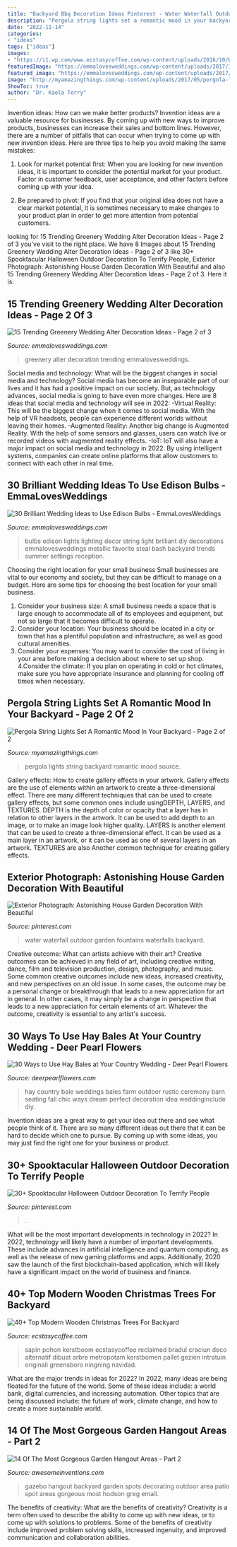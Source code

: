 ```yaml
---
title: "Backyard Bbq Decoration Ideas Pinterest - Water Waterfall Outdoor Garden Fountains Waterfalls Backyard"
description: "Pergola string lights set a romantic mood in your backyard"
date: "2022-11-14"
categories:
- "ideas"
tags: ["ideas"]
images:
- "https://i1.wp.com/www.ecstasycoffee.com/wp-content/uploads/2016/10/Wooden-Christmas-Trees-31.jpg?ssl=1"
featuredImage: "https://emmalovesweddings.com/wp-content/uploads/2017/10/Edison-bulbs-string-lights-for-wedding-decorations.jpg"
featured_image: "https://emmalovesweddings.com/wp-content/uploads/2017/11/greenery-wedding-alter-decoratioon-ideas.jpg"
image: "http://myamazingthings.com/wp-content/uploads/2017/05/pergola-lights.jpg"
ShowToc: true
author: "Dr. Kaela Terry"
---
```



Invention ideas: How can we make better products?
Invention ideas are a valuable resource for businesses. By coming up with new ways to improve products, businesses can increase their sales and bottom lines. However, there are a number of pitfalls that can occur when trying to come up with new invention ideas. Here are three tips to help you avoid making the same mistakes:
1. Look for market potential first: When you are looking for new invention ideas, it is important to consider the potential market for your product. Factor in customer feedback, user acceptance, and other factors before coming up with your idea.

2. Be prepared to pivot: If you find that your original idea does not have a clear market potential, it is sometimes necessary to make changes to your product plan in order to get more attention from potential customers.

	

		
looking for 15 Trending Greenery Wedding Alter Decoration Ideas - Page 2 of 3 you've visit to the right place. We have 8 Images about 15 Trending Greenery Wedding Alter Decoration Ideas - Page 2 of 3 like 30+ Spooktacular Halloween Outdoor Decoration To Terrify People, Exterior Photograph: Astonishing House Garden Decoration With Beautiful and also 15 Trending Greenery Wedding Alter Decoration Ideas - Page 2 of 3. Here it is:
		
    
## 15 Trending Greenery Wedding Alter Decoration Ideas - Page 2 Of 3

<img loading=lazy src="https://emmalovesweddings.com/wp-content/uploads/2017/11/greenery-wedding-alter-decoratioon-ideas.jpg" onerror="this.onerror=null;this.src='https://tse3.mm.bing.net/th?id=OIP.DAfFfrEEigBblvpXctcmHwHaLH&amp;pid=15.1';" alt="15 Trending Greenery Wedding Alter Decoration Ideas - Page 2 of 3">

_Source: emmalovesweddings.com_

>greenery alter decoration trending emmalovesweddings. 

	

Social media and technology: What will be the biggest changes in social media and technology?
Social media has become an inseparable part of our lives and it has had a positive impact on our society. But, as technology advances, social media is going to have even more changes. Here are 8 ideas that social media and technology will see in 2022: 
-Virtual Reality: This will be the biggest change when it comes to social media. With the help of VR headsets, people can experience different worlds without leaving their homes. 
-Augmented Reality: Another big change is Augmented Reality. With the help of some sensors and glasses, users can watch live or recorded videos with augmented reality effects. 
-IoT: IoT will also have a major impact on social media and technology in 2022. By using intelligent systems, companies can create online platforms that allow customers to connect with each other in real time.

    
## 30 Brilliant Wedding Ideas To Use Edison Bulbs - EmmaLovesWeddings

<img loading=lazy src="https://emmalovesweddings.com/wp-content/uploads/2017/10/Edison-bulbs-string-lights-for-wedding-decorations.jpg" onerror="this.onerror=null;this.src='https://tse3.mm.bing.net/th?id=OIP.fPbrg577dAz4wFbO32z5BgHaLH&amp;pid=15.1';" alt="30 Brilliant Wedding Ideas to Use Edison Bulbs - EmmaLovesWeddings">

_Source: emmalovesweddings.com_

>bulbs edison lights lighting decor string light brilliant diy decorations emmalovesweddings metallic favorite steal bash backyard trends summer settings reception. 

	

Choosing the right location for your small business
Small businesses are vital to our economy and society, but they can be difficult to manage on a budget. Here are some tips for choosing the best location for your small business. 
1. Consider your business size: A small business needs a space that is large enough to accommodate all of its employees and equipment, but not so large that it becomes difficult to operate. 
2. Consider your location: Your business should be located in a city or town that has a plentiful population and infrastructure, as well as good cultural amenities. 
3. Consider your expenses: You may want to consider the cost of living in your area before making a decision about where to set up shop. 
4.Consider the climate: If you plan on operating in cold or hot climates, make sure you have appropriate insurance and planning for cooling off times when necessary.

    
## Pergola String Lights Set A Romantic Mood In Your Backyard - Page 2 Of 2

<img loading=lazy src="http://myamazingthings.com/wp-content/uploads/2017/05/pergola-lights.jpg" onerror="this.onerror=null;this.src='https://tse4.mm.bing.net/th?id=OIP.vhPaB5-T6T5AULfFtlGCZgHaHa&amp;pid=15.1';" alt="Pergola String Lights Set A Romantic Mood In Your Backyard - Page 2 of 2">

_Source: myamazingthings.com_

>pergola lights string backyard romantic mood source. 

	

Gallery effects: How to create gallery effects in your artwork.
Gallery effects are the use of elements within an artwork to create a three-dimensional effect. There are many different techniques that can be used to create gallery effects, but some common ones include usingDEPTH, LAYERS, and TEXTURES.
 DEPTH is the depth of color or opacity that a layer has in relation to other layers in the artwork. It can be used to add depth to an image, or to make an image look higher quality. LAYERS is another element that can be used to create a three-dimensional effect. It can be used as a main layer in an artwork, or it can be used as one of several layers in an artwork. TEXTURES are also Another common technique for creating gallery effects.

    
## Exterior Photograph: Astonishing House Garden Decoration With Beautiful

<img loading=lazy src="https://i.pinimg.com/736x/76/8a/bd/768abd9b9c3a633029445994aa2de008--outdoor-water-fountains-garden-fountains.jpg" onerror="this.onerror=null;this.src='https://tse3.mm.bing.net/th?id=OIP.bZQSXVgs1GWKMoihAmzvPAHaJ4&amp;pid=15.1';" alt="Exterior Photograph: Astonishing House Garden Decoration With Beautiful">

_Source: pinterest.com_

>water waterfall outdoor garden fountains waterfalls backyard. 

	

Creative outcome: What can artists achieve with their art?
Creative outcomes can be achieved in any field of art, including creative writing, dance, film and television production, design, photography, and music. Some common creative outcomes include new ideas, increased creativity, and new perspectives on an old issue. In some cases, the outcome may be a personal change or breakthrough that leads to a new appreciation for art in general. In other cases, it may simply be a change in perspective that leads to a new appreciation for certain elements of art. Whatever the outcome, creativity is essential to any artist's success.

    
## 30 Ways To Use Hay Bales At Your Country Wedding - Deer Pearl Flowers

<img loading=lazy src="https://www.deerpearlflowers.com/wp-content/uploads/2015/06/Hay-Bale-Seating-for-Outdoor-Country-Wedding.jpg" onerror="this.onerror=null;this.src='https://tse4.mm.bing.net/th?id=OIP.ocNm0VVvxds8uRmE5pUFFwHaLI&amp;pid=15.1';" alt="30 Ways to Use Hay Bales at Your Country Wedding - Deer Pearl Flowers">

_Source: deerpearlflowers.com_

>hay country bale weddings bales farm outdoor rustic ceremony barn seating fall chic ways dream perfect decoration idea weddinginclude diy. 

	

Invention ideas are a great way to get your idea out there and see what people think of it. There are so many different ideas out there that it can be hard to decide which one to pursue. By coming up with some ideas, you may just find the right one for your business or product.

    
## 30+ Spooktacular Halloween Outdoor Decoration To Terrify People

<img loading=lazy src="https://i.pinimg.com/736x/dc/f4/e2/dcf4e22ad641c7b6b31a51669a771c9d.jpg" onerror="this.onerror=null;this.src='https://tse2.mm.bing.net/th?id=OIP.Xe5X_Yufe8Ewy59Tb2JLrAHaLK&amp;pid=15.1';" alt="30+ Spooktacular Halloween Outdoor Decoration To Terrify People">

_Source: pinterest.com_

>. 

	

What will be the most important developments in technology in 2022?
In 2022, technology will likely have a number of important developments. These include advances in artificial intelligence and quantum computing, as well as the release of new gaming platforms and apps. Additionally, 2020 saw the launch of the first blockchain-based application, which will likely have a significant impact on the world of business and finance.

    
## 40+ Top Modern Wooden Christmas Trees For Backyard

<img loading=lazy src="https://i1.wp.com/www.ecstasycoffee.com/wp-content/uploads/2016/10/Wooden-Christmas-Trees-31.jpg?ssl=1" onerror="this.onerror=null;this.src='https://tse3.mm.bing.net/th?id=OIP.wp1xLcjwpa4HyOc6AuyAhgHaJ4&amp;pid=15.1';" alt="40+ Top Modern Wooden Christmas Trees For Backyard">

_Source: ecstasycoffee.com_

>sapin pohon kerstboom ecstasycoffee reclaimed bradul craciun deco alternatif dibuat arbre metropotam kerstbomen pallet gezien intratuin originali greensboro ningning navidad. 

	

What are the major trends in ideas for 2022?
In 2022, many ideas are being floated for the future of the world. Some of these ideas include: a world bank, digital currencies, and increasing automation. Other topics that are being discussed include: the future of work, climate change, and how to create a more sustainable world.

    
## 14 Of The Most Gorgeous Garden Hangout Areas - Part 2

<img loading=lazy src="http://www.awesomeinventions.com/wp-content/uploads/2015/03/garden-hangout-gazebo.jpg" onerror="this.onerror=null;this.src='https://tse2.mm.bing.net/th?id=OIP.RpYmE3CiZ87lp3HnquSyBQHaJ4&amp;pid=15.1';" alt="14 Of The Most Gorgeous Garden Hangout Areas - Part 2">

_Source: awesomeinventions.com_

>gazebo hangout backyard garden spots decorating outdoor area patio spot areas gorgeous most hodson greg email. 

	

The benefits of creativity: What are the benefits of creativity?
Creativity is a term often used to describe the ability to come up with new ideas, or to come up with solutions to problems. Some of the benefits of creativity include improved problem solving skills, increased ingenuity, and improved communication and collaboration abilities.

